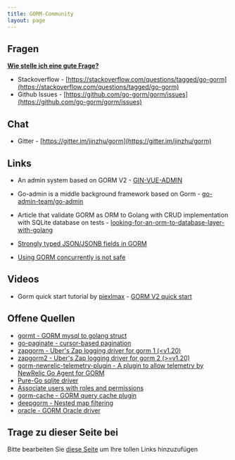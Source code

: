```yaml
---
title: GORM-Community
layout: page
---
```


## Fragen

**[Wie stelle ich eine gute Frage?](https://stackoverflow.com/help/how-to-ask)**

* Stackoverflow - [https://stackoverflow.com/questions/tagged/go-gorm](https://stackoverflow.com/questions/tagged/go-gorm)
* Github Issues - [https://github.com/go-gorm/gorm/issues](https://github.com/go-gorm/gorm/issues)

## Chat

* Gitter - [https://gitter.im/jinzhu/gorm](https://gitter.im/jinzhu/gorm)

## Links

* An admin system based on GORM V2 - [GIN-VUE-ADMIN](https://github.com/flipped-aurora/gin-vue-admin)

* Go-admin is a middle background framework based on Gorm  - [go-admin-team/go-admin](https://github.com/go-admin-team/go-admin)

* Article that validate GORM as ORM to Golang with CRUD implementation with SQLite database on tests - [looking-for-an-orm-to-database-layer-with-golang](https://medium.com/@rafaelholanda90/continuing-looking-for-an-orm-to-database-layer-with-golang-7fee0316a989)

* [Strongly typed JSON/JSONB fields in GORM](https://www.terminateandstayresident.com/2022-07-13/orm-json)

* [Using GORM concurrently is not safe](https://zhuanlan.zhihu.com/p/556065676)

## Videos

* Gorm quick start tutorial by [piexlmax](https://github.com/piexlmax) - [GORM V2 quick start](https://www.bilibili.com/video/BV1E64y1472a#reply5032293079)

## Offene Quellen

* [gormt - GORM mysql to golang struct](https://github.com/xxjwxc/gormt)
* [go-paginate - cursor-based pagination](https://github.com/raphaelvigee/go-paginate)
* [zapgorm - Uber's Zap logging driver for gorm 1 (<v1.20)](https://github.com/moul/zapgorm)
* [zapgorm2 - Uber's Zap logging driver for gorm 2 (>=v1.20)](https://github.com/moul/zapgorm2)
* [gorm-newrelic-telemetry-plugin - A plugin to allow telemetry by NewRelic Go Agent for GORM](https://github.com/rafaelhl/gorm-newrelic-telemetry-plugin)
* [Pure-Go sqlite driver](https://github.com/glebarez/sqlite)
* [Associate users with roles and permissions](https://github.com/Permify/permify-gorm)
* [gorm-cache - GORM query cache plugin](https://github.com/liyuan1125/gorm-cache)
* [deepgorm - Nested map filtering](https://github.com/survivorbat/gorm-deep-filtering)
* [oracle - GORM Oracle driver](https://github.com/CengSin/oracle)

## <span id="contribute">Trage zu dieser Seite bei</span>

Bitte bearbeiten Sie [diese Seite](https://github.com/go-gorm/gorm.io/edit/master/pages/community.md) um Ihre tollen Links hinzuzufügen

